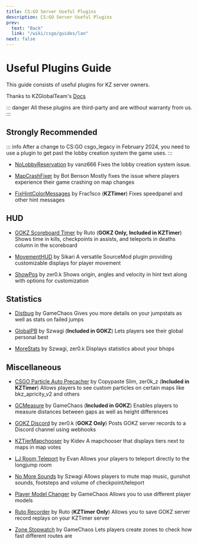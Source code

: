 ```yaml
---
title: CS:GO Server Useful Plugins
description: CS:GO Server Useful Plugins
prev:
  text: "Back"
  link: "/wiki/csgo/guides/lan"
next: false
---
```


# Useful Plugins Guide

This guide consists of useful plugins for KZ server owners.

Thanks to KZGlobalTeam's [Docs](https://github.com/KZGlobalTeam/docs)

::: danger
All these plugins are third-party and are without warranty from us.
:::

## Strongly Recommended

::: info
After a change to CS:GO csgo_legacy in February 2024, you need to use a plugin to get past the lobby creation system the game uses.
:::

- [NoLobbyReservation](https://github.com/vanz666/NoLobbyReservation/releases) by vanz666
  Fixes the lobby creation system issue.

- [MapCrashFixer](https://forums.alliedmods.net/showthread.php?t=310542) by Bot Benson
  Mostly fixes the issue where players experience their game crashing on map changes

- [FixHintColorMessages](https://github.com/Franc1sco/FixHintColorMessages) by Frac1sco (**KZTimer**)
  Fixes speedpanel and other hint messages

## HUD

- [GOKZ Scoreboard Timer](https://github.com/DevRuto/GOKZ-Scoreboard-Timer) by Ruto (**GOKZ Only, Included in KZTimer**)
  Shows time in kills, checkpoints in assists, and teleports in deaths column in the scoreboard

- [MovementHUD](https://github.com/Sikarii/MovementHUD) by Sikari
  A versatile SourceMod plugin providing customizable displays for player movement

- [ShowPos](https://github.com/zer0k-z/showpos) by zer0.k
  Shows origin, angles and velocity in hint text along with options for customization

## Statistics

- [Distbug](https://bitbucket.org/GameChaos/distbug) by GameChaos
  Gives you more details on your jumpstats as well as stats on failed jumps

- [GlobalPB](https://github.com/szwagi/globalpb) by Szwagi (**Included in GOKZ**)
  Lets players see their global personal best

- [MoreStats](https://github.com/zer0k-z/more-stats) by Szwagi, zer0.k
  Displays statistics about your bhops

## Miscellaneous

- [CSGO Particle Auto Precacher](https://bitbucket.org/zer0k_z/csgo-particle-auto-precacher) by Copypaste Slim, zer0k_z (**Included in KZTimer**)
  Allows players to see custom particles on certain maps like bkz_apricity_v2 and others

- [GCMeasure](https://bitbucket.org/GameChaos/gcmeasure) by GameChaos (**Included in GOKZ**)
  Enables players to measure distances between gaps as well as height differences

- [GOKZ Discord](https://github.com/zer0k-z/gokz-discord) by zer0.k (**GOKZ Only**)
  Posts GOKZ server records to a Discord channel using webhooks

- [KZTierMapchooser](https://github.com/Kidev/KZTierMapchooser) by Kidev
  A mapchooser that displays tiers next to maps in map votes

- [LJ Room Teleport](https://github.com/EvanIMK/KZ-LJ-Teleport) by Evan
  Allows your players to teleport directly to the longjump room

- [No More Sounds](https://github.com/Szwagi/no-more-sounds) by Szwagi
  Allows players to mute map music, gunshot sounds, footsteps and volume of checkpoint/teleport

- [Player Model Changer](https://bitbucket.org/GameChaos/player-model-changer) by GameChaos
  Allows you to use different player models

- [Ruto Recorder](https://github.com/DevRuto/KZTimerRecorder) by Ruto (**KZTimer Only**)
  Allows you to save GOKZ server record replays on your KZTimer server

- [Zone Stopwatch](https://bitbucket.org/GameChaos/zone-stopwatch) by GameChaos
  Lets players create zones to check how fast different routes are
